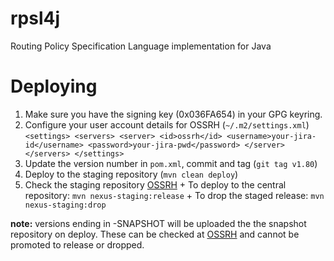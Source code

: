 # rpsl4j
Routing Policy Specification Language implementation for Java

# Deploying
  1. Make sure you have the signing key (0x036FA654) in your GPG keyring.
  2. Configure your user account details for OSSRH (`~/.m2/settings.xml`)
    ```
    <settings>
      <servers>
        <server>
          <id>ossrh</id>
          <username>your-jira-id</username>
          <password>your-jira-pwd</password>
        </server>
      </servers>
    </settings>
    ```
  3. Update the version number in `pom.xml`, commit and tag (`git tag v1.80`)
  4. Deploy to the staging repository (`mvn clean deploy`)
  5. Check the staging repository [OSSRH](https://oss.sonatype.org/)
    + To deploy to the central repository: `mvn nexus-staging:release`
    + To drop the staged release: `mvn nexus-staging:drop`

__note:__ versions ending in -SNAPSHOT will be uploaded the the snapshot repository on deploy. These can be checked at [OSSRH](https://oss.sonatype.org/) and cannot be promoted to release or dropped.
